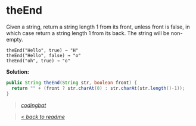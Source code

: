 # theEnd

Given a string, return a string length 1 from its front, unless front is false, in which case return a string length 1 from its back. The string will be non-empty.

```
theEnd("Hello", true) → "H"
theEnd("Hello", false) → "o"
theEnd("oh", true) → "o"
```

**Solution:**

```java
public String theEnd(String str, boolean front) {
  return "" + (front ? str.charAt(0) : str.charAt(str.length()-1));
}
```

> _[codingbat](http://codingbat.com/prob/p162477)_

> [< _back to readme_](/README.md)